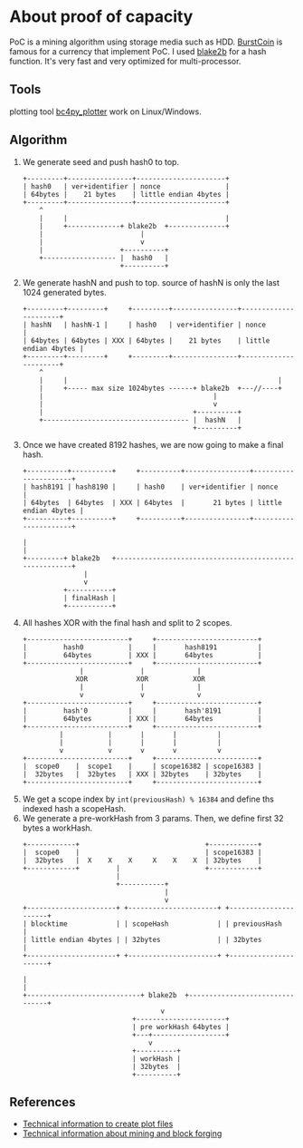 About proof of capacity
====
PoC is a mining algorithm using storage media such as HDD.
[BurstCoin](https://burstwiki.org/wiki/Main_Page) is famous for a currency that implement PoC.
I used [blake2b](https://blake2.net/) for a hash function. It's very fast and very optimized for multi-processor.

Tools
----
plotting tool [bc4py_plotter](http://github.com/namuyan/bc4py_plotter/) work on Linux/Windows.

Algorithm
----
1. We generate seed and push hash0 to top.
    ```text
    +---------+----------------+----------------------+
    | hash0   | ver+identifier | nonce                |
    | 64bytes |    21 bytes    | little endian 4bytes |
    +---------+----------------+----------------------+
        ^
        |     |                                       |
        |     +-------------+ blake2b  +--------------+
        |                        |
        |                        v
        |                   +----------+
        +------------------ |  hash0   |
                            +----------+
    ```
2. We generate hashN and push to top. source of hashN is only the last 1024 generated bytes.
    ```text
    +---------+---------+     +---------+----------------+----------------------+
    | hashN   | hashN-1 |     | hash0   | ver+identifier | nonce                |
    | 64bytes | 64bytes | XXX | 64bytes |    21 bytes    | little endian 4bytes |
    +---------+---------+     +---------+----------------+----------------------+
        ^
        |     |                                                    |
        |     +----- max size 1024bytes ------+ blake2b  +---//----+
        |                                          |
        |                                          v
        |                                     +----------+
        +------------------------------------ |  hashN   |
                                              +----------+
    ```
3. Once we have created 8192 hashes, we are now going to make a final hash.
    ```text
    +----------+----------+     +----------+----------------+----------------------+
    | hash8191 | hash8190 |     | hash0    | ver+identifier | nonce                |
    | 64bytes  | 64bytes  | XXX | 64bytes  |       21 bytes | little endian 4bytes |
    +----------+----------+     +----------+----------------+----------------------+
     
    |                                                                              |
    +---------+ blake2b   +--------------------------------------------------------+
                   |
                   v
              +-----------+
              | finalHash |
              +-----------+
    ```
4. All hashes XOR with the final hash and split to 2 scopes.
    ```text
    +-------------------------+     +-------------------------+
    |         hash0           |     |       hash8191          |
    |         64bytes         | XXX |       64bytes           |
    +-------------------------+     +-------------------------+
                  |              |             |
                 XOR            XOR           XOR
                  |              |             |
                  v              v             v
    +-------------------------+     +-------------------------+
    |         hash'0          |     |       hash'8191         |
    |         64bytes         | XXX |       64bytes           |
    +-------------------------+     +-------------------------+
             |           |       |       |          |
             |           |       |       |          |
             v           v       v       v          v
    +-------------------------+     +-------------------------+
    |  scope0    |  scope1    |     | scope16382 | scope16383 |
    |  32bytes   |  32bytes   | XXX | 32bytes    | 32bytes    |
    +-------------------------+     +-------------------------+
    ```
5. We get a scope index by `int(previousHash) % 16384`  and define ths indexed hash a scopeHash.
6. We generate a pre-workHash from 3 params. Then, we define first 32 bytes a workHash.
    ```text
    +------------+                               +------------+
    |  scope0    |                               | scope16383 |
    |  32bytes   |  X    X    X     X    X    X  | 32bytes    |
    +------------+         |                     +------------+
                           |
                           +-----------+
                                       |
                                       v
    +----------------------+ +----------------------+ +----------------------+
    | blocktime            | | scopeHash            | | previousHash         |
    | little endian 4bytes | | 32bytes              | | 32bytes              |
    +----------------------+ +----------------------+ +----------------------+
     
    |                                                                        |
    +----------------------------+ blake2b  +--------------------------------+
                                      v
                               +----------------------+
                               | pre workHash 64bytes |
                               +---+------------------+
                                   v
                               +----------+
                               | workHash |
                               | 32bytes  |
                               +----------+
    ```

References
----
* [Technical information to create plot files](https://burstwiki.org/wiki/Technical_information_to_create_plot_files)
* [Technical information about mining and block forging](https://burstwiki.org/wiki/Technical_information_about_mining_and_block_forging)
